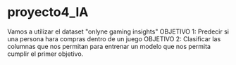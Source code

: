 # proyecto4_IA
Vamos a utilizar el dataset "onlyne gaming insights"
OBJETIVO 1: Predecir si una persona hara compras dentro de un juego
OBJETIVO 2: Clasificar las columnas que nos permitan para entrenar un modelo que nos permita cumplir el primer objetivo.
